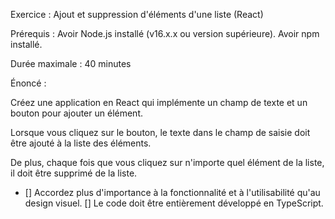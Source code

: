 Exercice : Ajout et suppression d'éléments d'une liste (React)

Prérequis : Avoir Node.js installé (v16.x.x ou version supérieure). Avoir npm installé.

Durée maximale : 40 minutes

Énoncé :

Créez une application en React qui implémente un champ de texte et un bouton pour ajouter un élément.

Lorsque vous cliquez sur le bouton, le texte dans le champ de saisie doit être ajouté à la liste des éléments.

De plus, chaque fois que vous cliquez sur n'importe quel élément de la liste, il doit être supprimé de la liste.

- [] Accordez plus d'importance à la fonctionnalité et à l'utilisabilité qu'au design visuel.
  [] Le code doit être entièrement développé en TypeScript.
